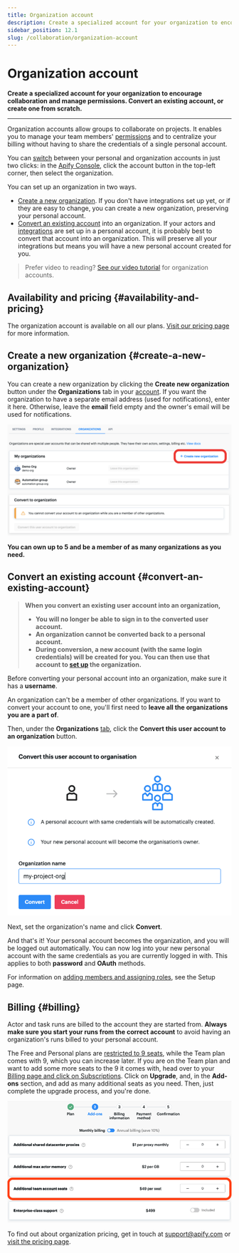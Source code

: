```yaml
---
title: Organization account
description: Create a specialized account for your organization to encourage collaboration and manage permissions. Convert an existing account, or create one from scratch.
sidebar_position: 12.1
slug: /collaboration/organization-account
---
```


# Organization account

**Create a specialized account for your organization to encourage collaboration and manage permissions. Convert an existing account, or create one from scratch.**

---

Organization accounts allow groups to collaborate on projects. It enables you to manage your team members' [permissions](../list_of_permissions.md) and to centralize your billing without having to share the credentials of a single personal account.

You can [switch](./how_to_use.md) between your personal and organization accounts in just two clicks: in the [Apify Console](https://console.apify.com), click the account button in the top-left corner, then select the organization.

You can set up an organization in two ways.

* [Create a new organization](#create-a-new-organization). If you don't have integrations set up yet, or if they are easy to change, you can create a new organization, preserving your personal account.
* [Convert an existing account](#convert-an-existing-account) into an organization. If your actors and [integrations](../../integrations/index.md) are set up in a personal account, it is probably best to convert that account into an organization. This will preserve all your integrations but means you will have a new personal account created for you.

> Prefer video to reading? [See our video tutorial](https://www.youtube.com/watch?v=BIL6HqtnvKk) for organization accounts.

## Availability and pricing {#availability-and-pricing}

The organization account is available on all our plans. [Visit our pricing page](https://apify.com/pricing) for more information.

## Create a new organization {#create-a-new-organization}

You can create a new organization by clicking the **Create new organization** button under the **Organizations** tab in your [account](https://console.apify.com/account#/myorganizations). If you want the organization to have a separate email address (used for notifications), enter it here. Otherwise, leave the **email** field empty and the owner's email will be used for notifications.

![Create a new organization](../images/organizations/create-new-org.png)

**You can own up to 5 and be a member of as many organizations as you need.**

## Convert an existing account {#convert-an-existing-account}

> **When you convert an existing user account into an organization,**
>
> * **You will no longer be able to sign in to the converted user account.**
> * **An organization cannot be converted back to a personal account.**
> * **During conversion, a new account (with the same login credentials) will be created for you. You can then use that account to [set up](./setup.md) the organization.**

Before converting your personal account into an organization, make sure it has a **username**.

An organization can't be a member of other organizations. If you want to convert your account to one, you'll first need to **leave all the organizations you are a part of**.

Then, under the **Organizations** [tab](https://console.apify.com/account#/myorganizations), click the **Convert this user account to an organization** button.

![Convert your account to an organization](../images/organizations/convert-to-organization.png)

Next, set the organization's name and click **Convert**.

And that's it! Your personal account becomes the organization, and you will be logged out automatically. You can now log into your new personal account with the same credentials as you are currently logged in with. This applies to both **password** and **OAuth** methods.

For information on [adding members and assigning roles](./setup.md), see the Setup page.

## Billing {#billing}

Actor and task runs are billed to the account they are started from. **Always make sure you start your runs from the correct account** to avoid having an organization's runs billed to your personal account.

The Free and Personal plans are [restricted to 9 seats](https://apify.com/pricing), while the Team plan comes with 9, which you can increase later. If you are on the Team plan and want to add some more seats to the 9 it comes with, head over to your [Billing page and click on Subscriptions](https://console.apify.com/billing-new#/subscription). Click on **Upgrade**, and, in the **Add-ons** section, and add as many additional seats as you need. Then, just complete the upgrade process, and you're done.

![Adding more teams account seats](../images/organizations/upgrade.png)

To find out about organization pricing, get in touch at [support@apify.com](mailto:support@apify.com?subject=Organization%20account%20pricing) or [visit the pricing page](https://apify.com/pricing).

